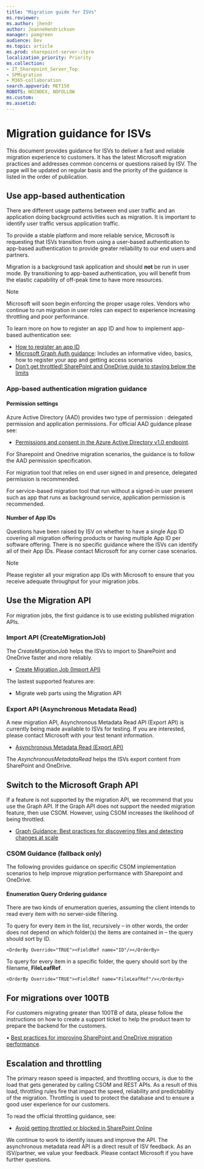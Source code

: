 ```yaml
---
title: "Migration guide for ISVs"
ms.reviewer: 
ms.author: jhendr
author: JoanneHendrickson
manager: pamgreen
audience: Dev
ms.topic: article
ms.prod: sharepoint-server-itpro
localization_priority: Priority
ms.collection: 
- IT_Sharepoint_Server_Top
- SPMigration
- M365-collaboration
search.appverid: MET150
ROBOTS: NOINDEX, NOFOLLOW
ms.custom: 
ms.assetid: 
---
```

# Migration guidance for ISVs

This document provides guidance for ISVs to deliver a fast and reliable migration experience to customers. It has the latest Microsoft migration practices and addresses common concerns or questions raised by ISV. The page will be updated on regular basis and the priority of the guidance is listed in the order of publication.

## Use app-based authentication
There are different usage patterns between end user traffic and an application doing background activities such as migration. It is important to identify user traffic versus application traffic. 

To provide a stable platform and more reliable service, Microsoft is requesting that ISVs transition from using a user-based authentication to app-based authentication to provide greater reliability to our end users and partners. 

Migration is a background task application and should **not** be run in user mode. By transitioning to app-based authentication, you will benefit from the elastic capability of off-peak time to have more resources.  

> [!Note]
>Microsoft will soon begin enforcing the proper usage roles. Vendors who continue to run migration in user roles can expect to experience increasing throttling and poor performance.

To learn more on how to register an app ID and how to implement app-based authentication see:

- [How to register an app ID](https://nam06.safelinks.protection.outlook.com/?url=https%3A%2F%2Fdocs.microsoft.com%2Fen-us%2Fazure%2Factive-directory%2Fdevelop%2Factive-directory-v2-registration-portal&data=04%7C01%7CWan.Wu%40microsoft.com%7C7c98484b20de4fc80fb308d6da3e3509%7C72f988bf86f141af91ab2d7cd011db47%7C1%7C0%7C636936358039977299%7CUnknown%7CTWFpbGZsb3d8eyJWIjoiMC4wLjAwMDAiLCJQIjoiV2luMzIiLCJBTiI6Ik1haWwiLCJXVCI6Mn0%3D%7C-1&sdata=L%2BObRVyCBKPwvvY7MUUsWX%2B8yEIbzqaTkBjcmNjc1vk%3D&reserved=0)
- [Microsoft Graph Auth guidance](https://nam06.safelinks.protection.outlook.com/?url=https%3A%2F%2Fdocs.microsoft.com%2Fen-us%2Fgraph%2Fauth%2F&data=04%7C01%7CWan.Wu%40microsoft.com%7C7c98484b20de4fc80fb308d6da3e3509%7C72f988bf86f141af91ab2d7cd011db47%7C1%7C0%7C636936358039977299%7CUnknown%7CTWFpbGZsb3d8eyJWIjoiMC4wLjAwMDAiLCJQIjoiV2luMzIiLCJBTiI6Ik1haWwiLCJXVCI6Mn0%3D%7C-1&sdata=ZrFqXsLT3BtT8ynnlLQH9w7JZIOw07zu2X3EYbBmfD4%3D&reserved=0):   Includes an informative video, basics, how to register your app and getting access scenarios
- [Don’t get throttled! SharePoint and OneDrive guide to staying below the limits](https://www.youtube.com/watch?v=_pBHfGGdMfE)

### App-based authentication migration guidance

#### Permission settings
Azure Active Directory (AAD) provides two type of permission : delegated permission and application permissions. For official AAD guidance please see:

- [Permissions and consent in the Azure Active Directory v1.0 endpoint](https://docs.microsoft.com/en-us/azure/active-directory/develop/v1-permissions-and-consent). 

For Sharepoint and Onedrive migration scenarios, the guidance is to follow the AAD permission specification. 

For migration tool that relies on end user signed in and presence, delegated permission is recommended. 

For service-based migration tool that run without a signed-in user present such as app that runs as background service, application permission is recommended.

#### Number of App IDs

Questions have been raised by ISV on whether to have a single App ID covering all migration offering products or having multiple App ID per software offering. There is no specific guidance where the ISVs can identify all of their App IDs. Please contact Microsoft for any corner case scenarios. 

>[!Note]
> Please register all your migration app IDs with Microsoft to ensure that you receive adequate throughput for your migration jobs.


## Use the Migration API 
For migration jobs, the first guidance is to use existing published migration APIs.

### Import API (CreateMigrationJob)

The *CreateMigrationJob* helps the ISVs to import to SharePoint and OneDrive faster and more reliably. 

- [Create Migration Job (Import API)](https://docs.microsoft.com/en-us/sharepoint/dev/apis/migration-api-overview)

The lastest supported features are:

- Migrate web parts using the Migration API


### Export API (Asynchronous Metadata Read)

A new migration API, Asynchronous Metadata Read API (Export API) is currently being made available to ISVs for testing.  If you are interested, please contact Microsoft with your test tenant information.

- [Asynchronous Metadata Read (Export API)](https://docs.microsoft.com/en-us/sharepoint/dev/apis/export-amr-api)

The *AsynchronousMetadataRead* helps the ISVs export content from SharePoint and OneDrive.

## Switch to the Microsoft Graph API 
If a feature is not supported by the migration API, we recommend that you use the Graph API.  If the Graph API does not support the needed migration feature, then use CSOM. However, using CSOM increases the likelihood of being throttled. 

- [Graph Guidance: Best practices for discovering files and detecting changes at scale](https://docs.microsoft.com/en-us/onedrive/developer/rest-api/concepts/scan-guidance?view=odsp-graph-online)

### CSOM Guidance (fallback only)

The following provides guidance on specific CSOM implementation scenarios to help improve migration performance with Sharepoint and OneDrive.

#### Enumeration Query Ordering guidance 
There are two kinds of enumeration queries, assuming the client intends to read every item with no server-side filtering.

To query for every item in the list, recursively – in other words, the order does not depend on which folder(s) the items are contained in – the query should sort by ID.

    <OrderBy Override="TRUE"><FieldRef name="ID"/></OrderBy>
 
To query for every item in a specific folder, the query should sort by the filename, **FileLeafRef**.

    <OrderBy Override="TRUE"><FieldRef name="FileLeafRef"/></OrderBy>


## For migrations over 100TB 

For customers migrating greater than 100TB of data, please follow the instructions on how to create a support ticket to help the product team to prepare the backend for the customers. 

• [Best practices for improving SharePoint and OneDrive migration performance](https://docs.microsoft.com/en-us/sharepointmigration/sharepoint-online-and-onedrive-migration-speed). 
 
## Escalation and throttling
 
The primary reason speed is impacted, and throttling occurs, is due to the load that gets generated by calling CSOM and REST APIs. As a result of this load, throttling rules fire that impact the speed, reliability and predictability of the migration. Throttling is used to protect the database and to ensure a good user experience for our customers.
 
To read the official throttling guidance, see:

- [Avoid getting throttled or blocked in SharePoint Online](https://myignite.techcommunity.microsoft.com/sessions/65661)

We continue to work to identify issues and improve the API. The asynchronous metadata read API is a direct result of ISV feedback. As an ISV/partner, we value your feedback. Please contact Microsoft if you have further questions. 

